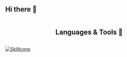 ## Hi there 👋

<div id="user-content-toc">
  <ul align="center">
    <summary><h2 style="display: inline-block">Languages & Tools 📂</h2></summary>
  </ul>
</div> 


[![SkillIcons](https://skillicons.dev/icons?i=vscode,js,ts,html,css,nodejs,py,sass,tailwind,vue,mongodb,figma,ps,ai,blender)](https://skillicons.dev)



